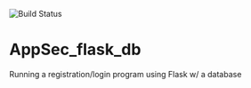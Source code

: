 ![Build Status](https://travis-ci.org/paoga87/AppSec_flask_db.svg?branch=master)
# AppSec_flask_db
Running a registration/login program using Flask w/ a database

